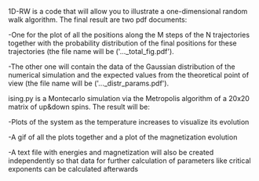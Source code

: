 1D-RW is a code that will allow you to illustrate a one-dimensional random walk algorithm. The final result are two pdf documents:

-One for the plot of all the positions along the M steps of the N trajectories together with the probability distribution of the final positions for these trajectories (the file name will be ('..._total_fig.pdf').

-The other one will contain the data of the Gaussian distribution of the numerical simulation and the expected values from the theoretical point of view (the file name will be ('..._distr_params.pdf').


ising.py is a Montecarlo simulation via the Metropolis algorithm of a 20x20 matrix of up&down spins. The result will be:

-Plots of the system as the temperature increases to visualize its evolution

-A gif of all the plots together and a plot of the magnetization evolution

-A text file with energies and magnetization will also be created independently so that data for further calculation of parameters like critical exponents can be calculated afterwards
